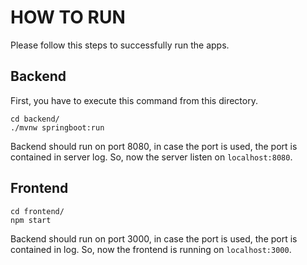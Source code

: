# HOW TO RUN

Please follow this steps to successfully run the apps.

## Backend

First, you have to execute this command from this directory.

```
cd backend/
./mvnw springboot:run
```

Backend should run on port 8080, in case the port is used, the port is contained in server log.
So, now the server listen on ``localhost:8080``.


## Frontend

```
cd frontend/
npm start
```

Backend should run on port 3000, in case the port is used, the port is contained in log.
So, now the frontend is running on ``localhost:3000``.


